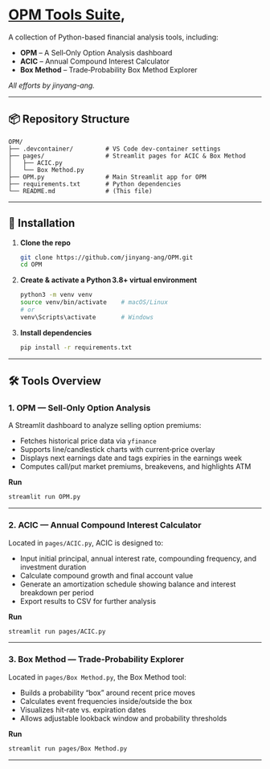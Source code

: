 # [OPM Tools Suite](https://ajy-opm.streamlit.app/), 

A collection of Python-based financial analysis tools, including:

* **OPM** – A Sell‑Only Option Analysis dashboard
* **ACIC** – Annual Compound Interest Calculator
* **Box Method** – Trade‑Probability Box Method Explorer

*All efforts by jinyang-ang.*

---

## 📦 Repository Structure

```
OPM/
├── .devcontainer/         # VS Code dev‑container settings
├── pages/                 # Streamlit pages for ACIC & Box Method
│   ├── ACIC.py
│   └── Box Method.py
├── OPM.py                 # Main Streamlit app for OPM
├── requirements.txt       # Python dependencies
└── README.md              # (This file)
```

---

## 🚀 Installation

1. **Clone the repo**

   ```bash
   git clone https://github.com/jinyang-ang/OPM.git
   cd OPM
   ```

2. **Create & activate a Python 3.8+ virtual environment**

   ```bash
   python3 -m venv venv
   source venv/bin/activate    # macOS/Linux
   # or
   venv\Scripts\activate       # Windows
   ```

3. **Install dependencies**

   ```bash
   pip install -r requirements.txt
   ```

---

## 🛠 Tools Overview

### 1. OPM — Sell‑Only Option Analysis

A Streamlit dashboard to analyze selling option premiums:

* Fetches historical price data via `yfinance`
* Supports line/candlestick charts with current‑price overlay
* Displays next earnings date and tags expiries in the earnings week
* Computes call/put market premiums, breakevens, and highlights ATM

**Run**

```bash
streamlit run OPM.py
```

---

### 2. ACIC — Annual Compound Interest Calculator

Located in `pages/ACIC.py`, ACIC is designed to:

* Input initial principal, annual interest rate, compounding frequency, and investment duration
* Calculate compound growth and final account value
* Generate an amortization schedule showing balance and interest breakdown per period
* Export results to CSV for further analysis

**Run**

```bash
streamlit run pages/ACIC.py
```

---

### 3. Box Method — Trade‑Probability Explorer

Located in `pages/Box Method.py`, the Box Method tool:

* Builds a probability “box” around recent price moves
* Calculates event frequencies inside/outside the box
* Visualizes hit‑rate vs. expiration dates
* Allows adjustable lookback window and probability thresholds

**Run**

```bash
streamlit run pages/Box Method.py
```

---
